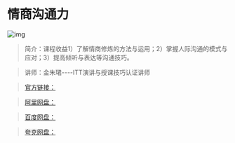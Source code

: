 # 情商沟通力

![img]()

> 简介：课程收益1）了解情商修炼的方法与运用；2）掌握人际沟通的模式与应对；3）提高倾听与表达等沟通技巧。

> 讲师：金朱珺----ITT演讲与授课技巧认证讲师

> [官方链接：]()

> [阿里网盘：]()

> [百度网盘：]()

> [夸克网盘：]()
